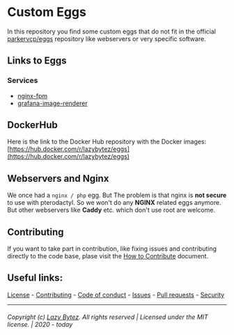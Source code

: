 # Custom Eggs
In this repository you find some custom eggs that do not fit in the official [parkervcp/eggs](https://github.com/parkervcp/eggs) repository like webservers or very specific software.

## Links to Eggs

### Services
- [nginx-fpm](/eggs/nginx-fpm/)
- [grafana-image-renderer](/eggs/grafana-image-renderer/)

## DockerHub

Here is the link to the Docker Hub repository with the Docker images: [https://hub.docker.com/r/lazybytez/eggs](https://hub.docker.com/r/lazybytez/eggs)

## Webservers and Nginx

We once had a `nginx / php` egg. But The problem is that nginx is **not secure** to use with pterodactyl. So we won't do any **NGINX** related eggs anymore.   
But other webservers like **Caddy** etc. which don't use root are welcome.

## Contributing

If you want to take part in contribution, like fixing issues and contributing directly to the code base, plase visit the [How to Contribute][github-contribute] document.

## Useful links:
[License][github-license] - 
[Contributing][github-contribute] - 
[Code of conduct][github-codeofconduct] - 
[Issues][github-issues] - 
[Pull requests][github-pulls] - 
[Security][github-security] 

<hr>  

###### Copyright (c) [Lazy Bytez][github-team]. All rights reserved | Licensed under the MIT license. | 2020 - today

<!-- Variables -->
[github-team]: https://github.com/lazybytez

[github-license]: https://github.com/lazybytez/eggs/blob/master/LICENSE
[github-contribute]: https://github.com/lazybytez/eggs/blob/master/CONTRIBUTING.md
[github-codeofconduct]: https://github.com/lazybytez/eggs/blob/master/CODE_OF_CONDUCT.md
[github-issues]: https://github.com/lazybytez/eggs/issues
[github-pulls]: https://github.com/lazybytez/eggs/pulls
[github-security]: https://github.com/lazybytez/eggs/blob/master/SECURITY.md
